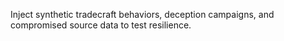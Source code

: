 Inject synthetic tradecraft behaviors, deception campaigns, and compromised source data to test resilience.